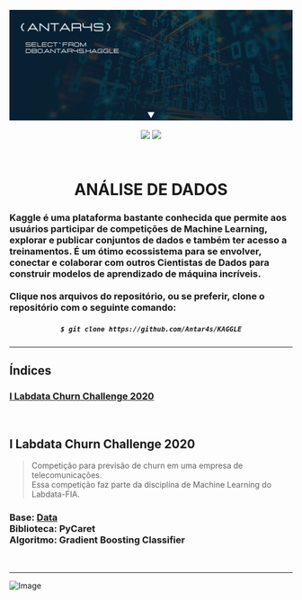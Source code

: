 <!-- BANNER -->
![Wallpaper](https://github.com/Antar4s/KAGGLE/blob/main/Assets/Kaggle.png?raw=true)

<!-- INFORMATIONS -->
<p align="center">
<img src="http://img.shields.io/static/v1?label=LICENSE&message=...&color=GREEN&style=for-the-badge"/>     
<img src="http://img.shields.io/static/v1?label=STATUS&message=EM%20DESENVOLVIMENTO&color=GREEN&style=for-the-badge"/>
</p>
<br>

<!-- TITLE -->
<h1 align="center"> ANÁLISE DE DADOS</h1>
<h3> Kaggle é uma plataforma bastante conhecida que permite aos usuários participar de competições de Machine Learning, explorar e publicar conjuntos de dados e também ter acesso a treinamentos. É um ótimo ecossistema para se envolver, conectar e colaborar com outros Cientistas de Dados para construir modelos de aprendizado de máquina incríveis. <br> <br> Clique nos arquivos do repositório, ou se preferir, clone o repositório com o seguinte comando: </h3>

<!-- CLONE REPOSITORY -->
<h5 align="center">
  
```bash
$ git clone https://github.com/Antar4s/KAGGLE
```
</h6>

<!-- BAR -->
<hr>

## Índices
### [I Labdata Churn Challenge 2020](#i-labdata-churn-challenge-2020)
<br>

<!-- STRUCTURE 1 -->
## I Labdata Churn Challenge 2020
> Competição para previsão de churn em uma empresa de telecomunicações. <br> Essa competição faz parte da disciplina de Machine Learning do Labdata-FIA.
### Base: <a href="https://www.kaggle.com/competitions/labdata-churn-challenge-2020/data">Data</a><br>Biblioteca: PyCaret<br>Algoritmo: Gradient Boosting Classifier


<br>
<!-- BAR -->
<hr>

<!-- FOOTER -->
![Image](https://i.imgur.com/p4vnGAN.gif)


